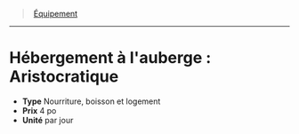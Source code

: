 ﻿---
!Equipment
Type: Nourriture, boisson et logement
Price: 4 po
Unity: par jour
Id: equipment_hd.md#hébergement-à-lauberge--aristocratique
ParentLink: equipment_hd.md#Équipement
Name: "Hébergement à l'auberge : Aristocratique"
ParentName: Équipement
NameLevel: 1
Attributes: {}
---
> [Équipement](hd_equipment.md)

---

# Hébergement à l'auberge : Aristocratique

- **Type** Nourriture, boisson et logement
- **Prix** 4 po
- **Unité** par jour

